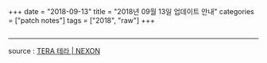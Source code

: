 +++
date = "2018-09-13"
title = "2018년 09월 13일 업데이트 안내"
categories = ["patch notes"]
tags = ["2018", "raw"]
+++

```

```

----

source : [TERA 테라 | NEXON](http://tera.nexon.com/news/update/view.aspx?n4articlesn=)
